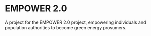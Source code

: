 # EMPOWER 2.0

A project for the EMPOWER 2.0 project, empowering individuals and population authorities to become green energy prosumers.
